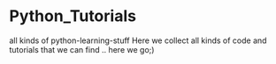 # Python_Tutorials
all kinds of python-learning-stuff
Here we collect all kinds of code and tutorials that we can find .. here we go;)
